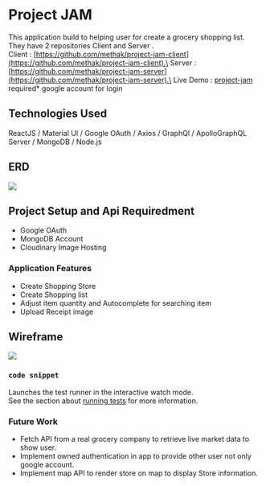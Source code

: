 # Project JAM

This application build to helping user for create a grocery shopping list.
They have 2 repositories Client and Server .\
Client : [https://github.com/methak/project-jam-client](https://github.com/methak/project-jam-client).\
Server : [https://github.com/methak/project-jam-server](https://github.com/methak/project-jam-server).\
Live Demo : [project-jam](https://project-jam.surge.sh/)  required* google account for login

## Technologies Used
ReactJS / Material UI / Google OAuth / Axios / GraphQl / ApolloGraphQL Server / MongoDB / Node.js

## ERD
![](../main/JAM-ERD.png)

## Project Setup and Api Requiredment
- Google OAuth
- MongoDB Account
- Cloudinary Image Hosting
  
### Application Features
- Create Shopping Store
- Create Shopping list
- Adjust item quantity and Autocomplete for searching item
- Upload Receipt image

## Wireframe
![](../main/jam-wireframe.png)

### `code snippet`

Launches the test runner in the interactive watch mode.\
See the section about [running tests](https://facebook.github.io/create-react-app/docs/running-tests) for more information.

### Future Work
- Fetch API from a real grocery company to retrieve live market data to show user.
- Implement owned authentication in app to provide other user not only google account.
- Implement map API to render store on map to display Store information.
  

